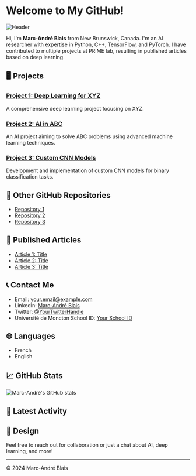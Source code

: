 # Welcome to My GitHub!

![Header](https://user-images.githubusercontent.com/header-image.png) <!-- Replace with your header image -->

Hi, I'm **Marc-André Blais** from New Brunswick, Canada. I'm an AI researcher with expertise in Python, C++, TensorFlow, and PyTorch. I have contributed to multiple projects at PRIME lab, resulting in published articles based on deep learning.

## 🖥️ Projects

### [Project 1: Deep Learning for XYZ](https://github.com/username/project1)
A comprehensive deep learning project focusing on XYZ.

### [Project 2: AI in ABC](https://github.com/username/project2)
An AI project aiming to solve ABC problems using advanced machine learning techniques.

### [Project 3: Custom CNN Models](https://github.com/username/project3)
Development and implementation of custom CNN models for binary classification tasks.

## 🔗 Other GitHub Repositories

- [Repository 1](https://github.com/username/repository1)
- [Repository 2](https://github.com/username/repository2)
- [Repository 3](https://github.com/username/repository3)

## 📄 Published Articles

- [Article 1: Title](https://linktoarticle1.com)
- [Article 2: Title](https://linktoarticle2.com)
- [Article 3: Title](https://linktoarticle3.com)

## 📞 Contact Me

- Email: [your.email@example.com](mailto:your.email@example.com)
- LinkedIn: [Marc-André Blais](https://linkedin.com/in/yourprofile)
- Twitter: [@YourTwitterHandle](https://twitter.com/YourTwitterHandle)
- Université de Moncton School ID: [Your School ID](https://udemoncton.ca)

## 🌐 Languages

- French
- English

## 📈 GitHub Stats

![Marc-André's GitHub stats](https://github-readme-stats.vercel.app/api?username=yourusername&show_icons=true&theme=radical)

## 🔔 Latest Activity

<!-- GitHub Activity -->

## 🎨 Design

Feel free to reach out for collaboration or just a chat about AI, deep learning, and more!

---

© 2024 Marc-André Blais
